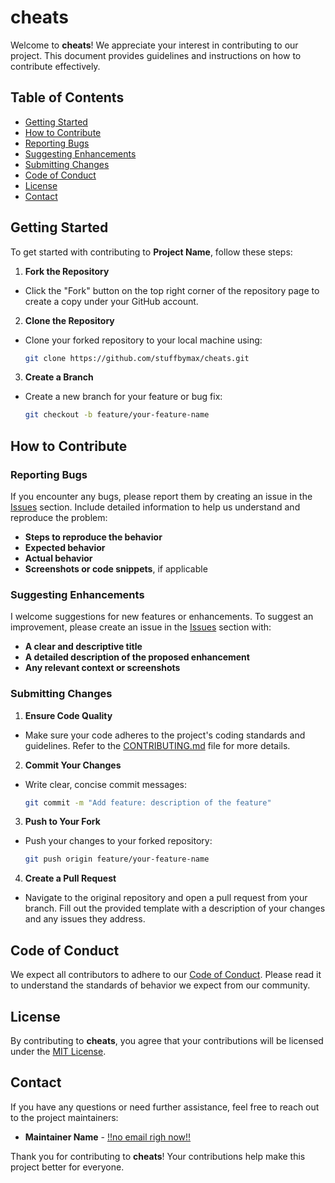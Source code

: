 # cheats

Welcome to **cheats**! We appreciate your interest in contributing to our project. This document provides guidelines and instructions on how to contribute effectively.

## Table of Contents

- [Getting Started](#getting-started)
- [How to Contribute](#how-to-contribute)
- [Reporting Bugs](#reporting-bugs)
- [Suggesting Enhancements](#suggesting-enhancements)
- [Submitting Changes](#submitting-changes)
- [Code of Conduct](#code-of-conduct)
- [License](#license)
- [Contact](#contact)

## Getting Started

To get started with contributing to **Project Name**, follow these steps:

1. **Fork the Repository**
 - Click the "Fork" button on the top right corner of the repository page to create a copy under your GitHub account.

2. **Clone the Repository**
 - Clone your forked repository to your local machine using:
     ```bash
     git clone https://github.com/stuffbymax/cheats.git
     ```



3. **Create a Branch**
- Create a new branch for your feature or bug fix:
     ```bash
     git checkout -b feature/your-feature-name
     ```

## How to Contribute

### Reporting Bugs

If you encounter any bugs, please report them by creating an issue in the [Issues]([https://github.com/stuffbymax/cheats/actions](https://github.com/stuffbymax/cheats/issues)) section. Include detailed information to help us understand and reproduce the problem:
- **Steps to reproduce the behavior**
- **Expected behavior**
- **Actual behavior**
- **Screenshots or code snippets**, if applicable

### Suggesting Enhancements

I welcome suggestions for new features or enhancements. To suggest an improvement, please create an issue in the [Issues]([https://github.com/stuffbymax/cheats/actions](https://github.com/stuffbymax/cheats/issues)) section with:
- **A clear and descriptive title**
- **A detailed description of the proposed enhancement**
- **Any relevant context or screenshots**

### Submitting Changes

1. **Ensure Code Quality**
- Make sure your code adheres to the project's coding standards and guidelines. Refer to the [CONTRIBUTING.md](CONTRIBUTING.md) file for more details.

2. **Commit Your Changes**
 - Write clear, concise commit messages:
     ```bash
     git commit -m "Add feature: description of the feature"
     ```

3. **Push to Your Fork**
- Push your changes to your forked repository:
     ```bash
     git push origin feature/your-feature-name
     ```

4. **Create a Pull Request**
- Navigate to the original repository and open a pull request from your branch. Fill out the provided template with a description of your changes and any issues they address.

## Code of Conduct

We expect all contributors to adhere to our [Code of Conduct](CODE_OF_CONDUCT.md). Please read it to understand the standards of behavior we expect from our community.

## License

By contributing to **cheats**, you agree that your contributions will be licensed under the [MIT License](LICENSE).

## Contact

If you have any questions or need further assistance, feel free to reach out to the project maintainers:

- **Maintainer Name** - [!!no email righ now!!](mailto:email@example.com)

Thank you for contributing to **cheats**! Your contributions help make this project better for everyone.
